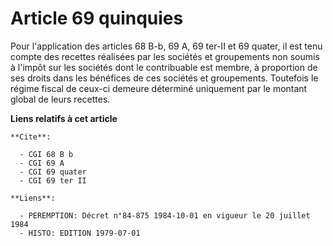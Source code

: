 # Article 69 quinquies

Pour l'application des articles 68 B-b, 69 A, 69 ter-II et 69 quater, il est tenu compte des recettes réalisées par les
sociétés et groupements non soumis à l'impôt sur les sociétés dont le contribuable est membre, à proportion de ses droits
dans les bénéfices de ces sociétés et groupements. Toutefois le régime fiscal de ceux-ci demeure déterminé uniquement par le
montant global de leurs recettes.

**Liens relatifs à cet article**

	**Cite**:

	  - CGI 68 B b
	  - CGI 69 A
	  - CGI 69 quater
	  - CGI 69 ter II

	**Liens**:

	  - PEREMPTION: Décret n°84-875 1984-10-01 en vigueur le 20 juillet 1984
	  - HISTO: EDITION 1979-07-01
